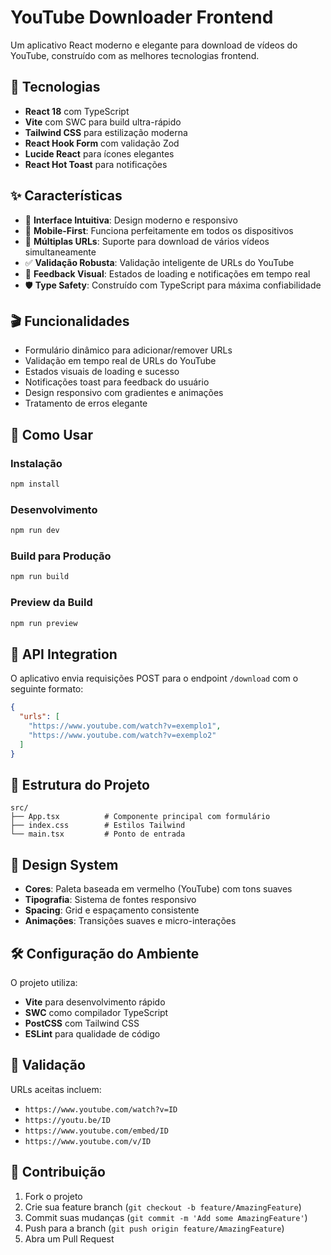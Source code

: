 # YouTube Downloader Frontend

Um aplicativo React moderno e elegante para download de vídeos do YouTube, construído com as melhores tecnologias frontend.

## 🚀 Tecnologias

- **React 18** com TypeScript
- **Vite** com SWC para build ultra-rápido
- **Tailwind CSS** para estilização moderna
- **React Hook Form** com validação Zod
- **Lucide React** para ícones elegantes
- **React Hot Toast** para notificações

## ✨ Características

- 🎯 **Interface Intuitiva**: Design moderno e responsivo
- 📱 **Mobile-First**: Funciona perfeitamente em todos os dispositivos
- 🔗 **Múltiplas URLs**: Suporte para download de vários vídeos simultaneamente
- ✅ **Validação Robusta**: Validação inteligente de URLs do YouTube
- 🎨 **Feedback Visual**: Estados de loading e notificações em tempo real
- 🛡️ **Type Safety**: Construído com TypeScript para máxima confiabilidade

## 🎬 Funcionalidades

- Formulário dinâmico para adicionar/remover URLs
- Validação em tempo real de URLs do YouTube
- Estados visuais de loading e sucesso
- Notificações toast para feedback do usuário
- Design responsivo com gradientes e animações
- Tratamento de erros elegante

## 🚀 Como Usar

### Instalação

```bash
npm install
```

### Desenvolvimento

```bash
npm run dev
```

### Build para Produção

```bash
npm run build
```

### Preview da Build

```bash
npm run preview
```

## 🔧 API Integration

O aplicativo envia requisições POST para o endpoint `/download` com o seguinte formato:

```json
{
  "urls": [
    "https://www.youtube.com/watch?v=exemplo1",
    "https://www.youtube.com/watch?v=exemplo2"
  ]
}
```

## 📁 Estrutura do Projeto

```
src/
├── App.tsx          # Componente principal com formulário
├── index.css        # Estilos Tailwind
└── main.tsx         # Ponto de entrada
```

## 🎨 Design System

- **Cores**: Paleta baseada em vermelho (YouTube) com tons suaves
- **Tipografia**: Sistema de fontes responsivo
- **Spacing**: Grid e espaçamento consistente
- **Animações**: Transições suaves e micro-interações

## 🛠️ Configuração do Ambiente

O projeto utiliza:
- **Vite** para desenvolvimento rápido
- **SWC** como compilador TypeScript
- **PostCSS** com Tailwind CSS
- **ESLint** para qualidade de código

## 📝 Validação

URLs aceitas incluem:
- `https://www.youtube.com/watch?v=ID`
- `https://youtu.be/ID`
- `https://www.youtube.com/embed/ID`
- `https://www.youtube.com/v/ID`

## 🤝 Contribuição

1. Fork o projeto
2. Crie sua feature branch (`git checkout -b feature/AmazingFeature`)
3. Commit suas mudanças (`git commit -m 'Add some AmazingFeature'`)
4. Push para a branch (`git push origin feature/AmazingFeature`)
5. Abra um Pull Request
